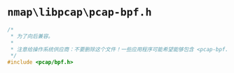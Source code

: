 # `nmap\libpcap\pcap-bpf.h`

```cpp
/*
 * 为了向后兼容。
 *
 * 注意给操作系统供应商：不要删除这个文件！一些应用程序可能希望能够包含 <pcap-bpf.h>。
 */
#include <pcap/bpf.h>
```